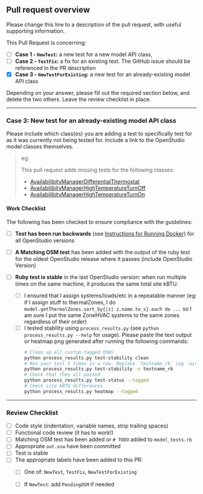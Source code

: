 Pull request overview
---------------------

Please change this line to a description of the pull request, with useful supporting information.

This Pull Request is concerning:

 - [ ] **Case 1 - `NewTest`:** a new test for a new model API class,
 - [ ] **Case 2 - `TestFix`:** a fix for an existing test. The GitHub issue should be referenced in the PR description
 - [x] **Case 3 - `NewTestForExisting`:** a new test for an already-existing model API class

Depending on your answer, please fill out the required section below, and delete the two others. Leave the review checklist in place.

----------------------------------------------------------------------------------------------------------

### Case 3: New test for an already-existing model API class

Please include which class(es) you are adding a test to specifically test for as it was currently not being tested for.
Include a link to the OpenStudio model classes themselves.

> eg:
>
> This pull request adds missing tests for the following classes:
> *  [AvailabilibityManagerDifferentialThermostat](https://github.com/NREL/OpenStudio/blob/develop/openstudiocore/src/model/AvailabilityManagerDifferentialThermostat.hpp)
> *  [AvailabilibityManagerHighTemperatureTurnOff](https://github.com/NREL/OpenStudio/blob/develop/openstudiocore/src/model/AvailabilityManagerHighTemperatureTurnOff.hpp)
> *  [AvailabilibityManagerHighTemperatureTurnOn](https://github.com/NREL/OpenStudio/blob/develop/openstudiocore/src/model/AvailabilityManagerHighTemperatureTurnOn.hpp)

#### Work Checklist

The following has been checked to ensure compliance with the guidelines:

 - [ ] **Test has been run backwards** (see [Instructions for Running Docker](https://github.com/NREL/OpenStudio-resources/blob/develop/doc/Instructions_Docker.md)) for all OpenStudio versions
 - [ ] **A Matching OSM test** has been added with the output of the ruby test for the oldest OpenStudio release where it passes (include OpenStudio Version)

 - [ ] **Ruby test is stable** in the last OpenStudio version: when run multiple times on the same machine, it produces the same total site kBTU.
    - [ ] I ensured that I assign systems/loads/etc in a repeatable manner (eg: if I assign stuff to thermalZones, I do `model.getThermalZones.sort_by{|z| z.name.to_s}.each do ...` so I am sure I put the same ZoneHVAC systems to the same zones regardless of their order)
     - [ ] I tested stability using `process_results.py` (see `python process_results.py --help` for usage).
    Please paste the text output or heatmap png generated after running the following commands:
        ```bash
        # Clean up all custom-tagged OSWs
        python process_results.py test-stability clean
        # Run your test 5 times in a row. Replace `testname_rb` (eg `airterminal_fourpipebeam_rb`)
        python process_results.py test-stability -n testname_rb
        # Check that they all passed
        python process_results.py test-status --tagged
        # Check site kBTU differences
        python process_results.py heatmap --tagged

        ```

----------------------------------------------------------------------------------------------------------

### Review Checklist

 - [ ] Code style (indentation, variable names, strip trailing spaces)
 - [ ] Functional code review (it has to work!)
 - [ ] Matching OSM test has been added or `# TODO` added to `model_tests.rb`
 - [ ] Appropriate `out.osw` have been committed
 - [ ] Test is stable
 - [ ] The appropriate labels have been added to this PR:
   - [ ] One of: `NewTest`, `TestFix`, `NewTestForExisting`
   - [ ] If `NewTest`: add `PendingOSM` if needed

